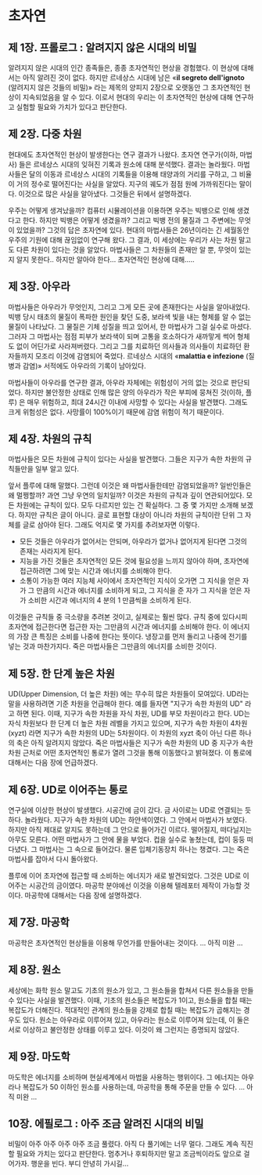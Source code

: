 # 초자연


## 제 1장. 프롤로그 : 알려지지 않은 시대의 비밀
알려지지 않은 시대의 인간 종족들은, 종종 초자연적인 현상을 경험했다. 이 현상에 대해서는 아직 알려진 것이 없다. 하지만 르네상스 시대에 남은 «**il segreto dell'ignoto** (알려지지 않은 것들의 비밀)» 라는 제목의 양피지 2장으로 오랫동안 그 초자연적인 현상이 지속되었음을 알 수 있다. 이로서 현대의 우리는 이 초자연적인 현상에 대해 연구하고 실험할 필요와 가치가 있다고 판단한다.

## 제 2장. 다중 차원
현대에도 초자연적인 현상이 발생한다는 연구 결과가 나왔다. 초자연 연구가(이하, 마법사) 들은 르네상스 시대의 잊혀진 기록과 원소에 대해 분석했다. 결과는 놀라웠다. 마법사들은 달의 이동과 르네상스 시대의 기록들을 이용해 태양과의 거리를 구하고, 그 비율이 거의 정수로 떨어진다는 사실을 알았다. 지구의 궤도가 점점 원에 가까워진다는 말이다. 이것으로 많은 사실을 알아냈다. 그것들은 뒤에서 설명하겠다.

우주는 어떻게 생겨났을까? 컴퓨터 시뮬레이션을 이용하면 우주는 빅뱅으로 인해 생겼다고 한다. 하지만 빅뱅은 어떻게 생겼을까? 그리고 빅뱅 전의 물질과 그 주변에는 무엇이 있었을까?
그것의 답은 초자연에 있다. 현대의 마법사들은 26년이라는 긴 세월동안 우주의 기원에 대해 끊임없이 연구해 왔다. 그 결과, 이 세상에는 우리가 사는 차원 말고도 다른 차원이 있다는 것을 알았다. 마법사들은 그 차원들의 존재만 알 뿐, 무엇이 있는지 알지 못한다.. 하지만 알아야 한다... 초자연적인 현상에 대해.....

## 제 3장. 아우라
마법사들은 아우라가 무엇인지, 그리고 그게 모든 곳에 존재한다는 사실을 알아내었다. 빅뱅 당시 태초의 물질이 폭파한 원인을 찾던 도중, 보라색 빛을 내는 형체를 알 수 없는 물질이 나타났다. 그 물질은 기체 성질을 띄고 있어서, 한 마법사가 그걸 실수로 마셨다. 그러자 그 마법사는 점점 피부가 보라색이 되며 고통을 호소하다가 새까맣게 썩어 형체도 없이 어딘가로 사라져버렸다. 그리고 그를 치료하던 의사들과 의사들이 치료하던 환자들까지 모조리 이것에 감염되어 죽었다. 르네상스 시대의 «**malattia e infezione** (질병과 감염)» 서적에도 아우라의 기록이 남아있다.

마법사들이 아우라를 연구한 결과, 아우라 자체에는 위험성이 거의 없는 것으로 판단되었다. 하지만 불안정한 상태로 인해 많은 양의 아우라가 작은 부피에 뭉쳐진 것(이하, 플루) 은 매우 위험하고, 최대 24시간 이내에 사망할 수 있다는 사실을 발견했다. 그래도 크게 위험성은 없다. 사망률이 100%이기 때문에 감염 위험이 적기 때문이다.

## 제 4장. 차원의 규칙
마법사들은 모든 차원에 규칙이 있다는 사실을 발견했다. 그들은 지구가 속한 차원의 규칙들만을 일부 알고 있다.

앞서 플루에 대해 말했다. 그런데 이것은 왜 마법사들한테만 감염되었을까? 일반인들은 왜 멀쩡할까? 과연 그냥 우연의 일치일까? 이것은 차원의 규칙과 깊이 연관되어있다. 모든 차원에는 규칙이 있다. 모두 다르지만 있는 건 확실하다. 그 중 몇 가지만 소개해 보겠다. 하지만 규칙은 글이 아니다. 글로 표현할 대상이 아니라 차원의 규칙이란 단위 그 자체를 글로 삼아야 된다. 그래도 억지로 몇 가지를 추려보자면 이렇다.

* 모든 것들은 아우라가 없어서는 안되며, 아우라가 없거나 없어지게 된다면 그것의 존재는 사라지게 된다.
* 지능을 가진 것들은 초자연적인 모든 것에 필요성을 느끼지 않아야 하며, 초자연에 접근하려면 그에 맞는 시간과 에너지를 소비해야 한다.
* 소통이 가능한 여러 지능체 사이에서 초자연적인 지식이 오가면 그 지식을 얻은 자가 그 만큼의 시간과 에너지를 소비하게 되고, 그 지식을 준 자가 그 지식을 얻은 자가 소비한 시간과 에너지의 4 분의 1 만큼씩을 소비하게 된다.

이것들은 규칙들 중 극소량을 추려본 것이고, 실제로는 훨씬 많다. 규칙 중에 있다시피 초자연에 접근한다면 접근한 자는 그만큼의 시간과 에너지를 소비해야 한다. 이 에너지의 가장 큰 특징은 소비를 나중에 한다는 뜻이다. 냉장고를 먼저 돌리고 나중에 전기를 넣는 것과 마찬가지다. 
죽은 마법사들은 그만큼의 에너지를 소비한 것이다.

## 제 5장. 한 단계 높은 차원
UD(Upper Dimension, 더 높은 차원) 에는 무수히 많은 차원들이 모여있다. UD라는 말을 사용하려면 기준 차원을 언급해야 한다. 예를 들자면 "지구가 속한 차원의 UD" 라고 하면 된다. 이때, 지구가 속한 차원을 자식 차원, UD를 부모 차원이라고 한다. UD는 자식 차원보다 한 단계 더 높은 차원 레벨을 가지고 있으며, 지구가 속한 차원이 4차원(xyzt) 라면 지구가 속한 차원의 UD는 5차원이다. 이 차원의 xyzt 축이 아닌 다른 하나의 축은 아직 알려지지 않았다. 죽은 마법사들은 지구가 속한 차원의 UD 중 지구가 속한 차원 근처로 어떤 초자연적인 통로가 열려 그것을 통해 이동했다고 밝혀졌다. 이 통로에 대해서는 다음 장에 언급하겠다.

## 제 6장. UD로 이어주는 통로
연구실에 이상한 현상이 발생했다. 시공간에 금이 갔다. 금 사이로는 UD로 연결되는 듯 하다. 놀라웠다. 지구가 속한 차원의 UD는 하얀색이였다. 그 안에서 마법사가 보였다. 하지만 아직 제대로 알지도 못하는데 그 안으로 들어가긴 이르다. 떨어질지, 떠다닐지는 아무도 모른다. 어떤 마법사가 그 안에 물을 부었다. 컵을 실수로 놓쳤는데, 컵이 둥둥 떠다녔다. 그 마법사는 그 속으로 들어갔다. 물론 입체기동장치 하나는 챙겼다. 그는 죽은 마법사를 잡아서 다시 돌아왔다.

플루에 이어 초자연에 접근할 때 소비하는 에너지가 새로 발견되었다. 그것은 UD로 이어주는 시공간의 금이였다. 마공학 분야에선 이것을 이용해 텔레포터 제작이 가능할 것이다. 마공학에 대해서는 다음 장에 설명하겠다.

## 제 7장. 마공학
마공학은 초자연적인 현상들을 이용해 무언가를 만들어내는 것이다.
... 아직 미완 ...

## 제 8장. 원소
세상에는 화학 원소 말고도 기초의 원소가 있고, 그 원소들을 합쳐서 다른 원소들을 만들 수 있다는 사실을 발견했다. 이때, 기초의 원소들은 복잡도가 1이고, 원소들을 합칠 때는 복잡도가 더해진다. 적대적인 관계의 원소들을 강제로 합칠 때는 복잡도가 곱해지는 경우도 있다. 원소는 아우라로 이루어져 있고, 아우라는 원소로 이루어져 있는데, 이 둘은 서로 이상하고 불안정한 상태를 이루고 있다. 이것이 왜 그런지는 증명되지 않았다.

## 제 9장. 마도학
마도학은 에너지를 소비하며 현실세계에서 마법을 사용하는 행위이다. 그 에너지는 아우라나 복잡도가 50 이하인 원소를 사용하는데, 마공학을 통해 주문을 만들 수 있다.
... 아직 미완 ...

## 10장. 에필로그 : 아주 조금 알려진 시대의 비밀
비밀이 아주 아주 아주 아주 조금 풀렸다. 아직 다 풀기에는 너무 멀다. 그래도 계속 직진할 필요와 가치는 있다고 판단한다. 멈추거나 후퇴하지만 말고 조금씩이라도 앞으로 걸어가자. 행운을 빈다. 부디 안녕히 가시길...
